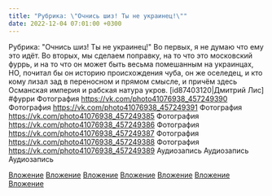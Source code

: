 ```yaml
---
title: "Рубрика: \"Очнись шиз! Ты не украинец!\""
date: 2022-12-04 07:01:00 +0300
---
```


Рубрика: "Очнись шиз! Ты не украинец!"
Во первых, я не думаю что ему это идёт. Во вторых, мы сделаем поправку, на то что это московский фуррь, и на то что он может быть весьма помешанным на украинцах, НО, почитал бы он историю происхождения чуба, он же оселедец, и кто кому лизал зад в переносном и прямом смысле, и причём здесь Османская империя и рабская натура укров.
[id87403120|Дмитрий Лис]
#фурри
Фотография
<a class="vk-attach" href="https://vk.com/photo41076938_457249390">https://vk.com/photo41076938_457249390</a>
Фотография
<a class="vk-attach" href="https://vk.com/photo41076938_457249391">https://vk.com/photo41076938_457249391</a>
Фотография
<a class="vk-attach" href="https://vk.com/photo41076938_457249385">https://vk.com/photo41076938_457249385</a>
Фотография
<a class="vk-attach" href="https://vk.com/photo41076938_457249386">https://vk.com/photo41076938_457249386</a>
Фотография
<a class="vk-attach" href="https://vk.com/photo41076938_457249387">https://vk.com/photo41076938_457249387</a>
Фотография
<a class="vk-attach" href="https://vk.com/photo41076938_457249388">https://vk.com/photo41076938_457249388</a>
Фотография
<a class="vk-attach" href="https://vk.com/photo41076938_457249389">https://vk.com/photo41076938_457249389</a>
Аудиозапись
Аудиозапись
Аудиозапись

<a class="vk-attach" href="https://vk.com/photo41076938_457249390">Вложение</a>
<a class="vk-attach" href="https://vk.com/photo41076938_457249391">Вложение</a>
<a class="vk-attach" href="https://vk.com/photo41076938_457249385">Вложение</a>
<a class="vk-attach" href="https://vk.com/photo41076938_457249386">Вложение</a>
<a class="vk-attach" href="https://vk.com/photo41076938_457249387">Вложение</a>
<a class="vk-attach" href="https://vk.com/photo41076938_457249388">Вложение</a>
<a class="vk-attach" href="https://vk.com/photo41076938_457249389">Вложение</a>
